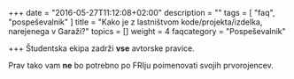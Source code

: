 +++
date = "2016-05-27T11:12:08+02:00"
description = ""
tags = [ "faq", "pospeševalnik" ]
title = "Kako je z lastništvom kode/projekta/izdelka, narejenega v Garaži?"
topics = []
weight = 4
faqcategory = "Pospeševalnik"

+++
Študentska ekipa zadrži **vse** avtorske pravice. 

Prav tako vam **ne** bo potrebno po FRIju poimenovati svojih prvorojencev.